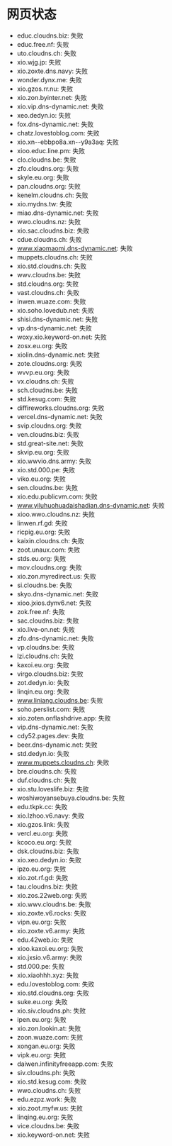 # 网页状态
- educ.cloudns.biz: 失败
- educ.free.nf: 失败
- uto.cloudns.ch: 失败
- xio.wjg.jp: 失败
- xio.zoxte.dns.navy: 失败
- wonder.dynx.me: 失败
- xio.gzos.rr.nu: 失败
- xio.zon.byinter.net: 失败
- xio.vip.dns-dynamic.net: 失败
- xeo.dedyn.io: 失败
- fox.dns-dynamic.net: 失败
- chatz.lovestoblog.com: 失败
- xio.xn--ebbpo8a.xn--y9a3aq: 失败
- xioo.educ.line.pm: 失败
- clo.cloudns.be: 失败
- zfo.cloudns.org: 失败
- skyle.eu.org: 失败
- pan.cloudns.org: 失败
- kenelm.cloudns.ch: 失败
- xio.mydns.tw: 失败
- miao.dns-dynamic.net: 失败
- wwo.cloudns.nz: 失败
- xio.sac.cloudns.biz: 失败
- cdue.cloudns.ch: 失败
- www.xiaomaomi.dns-dynamic.net: 失败
- muppets.cloudns.ch: 失败
- xio.std.cloudns.ch: 失败
- wwv.cloudns.be: 失败
- std.cloudns.org: 失败
- vast.cloudns.ch: 失败
- inwen.wuaze.com: 失败
- xio.soho.lovedub.net: 失败
- shisi.dns-dynamic.net: 失败
- vp.dns-dynamic.net: 失败
- woxy.xio.keyword-on.net: 失败
- zosx.eu.org: 失败
- xiolin.dns-dynamic.net: 失败
- zote.cloudns.org: 失败
- wvvp.eu.org: 失败
- vx.cloudns.ch: 失败
- sch.cloudns.be: 失败
- std.kesug.com: 失败
- diffireworks.cloudns.org: 失败
- vercel.dns-dynamic.net: 失败
- svip.cloudns.org: 失败
- ven.cloudns.biz: 失败
- std.great-site.net: 失败
- skvip.eu.org: 失败
- xio.wwvio.dns.army: 失败
- xio.std.000.pe: 失败
- viko.eu.org: 失败
- sen.cloudns.be: 失败
- xio.edu.publicvm.com: 失败
- www.yiluhuohuadaishadian.dns-dynamic.net: 失败
- xioo.wwo.cloudns.nz: 失败
- linwen.rf.gd: 失败
- ricpig.eu.org: 失败
- kaixin.cloudns.ch: 失败
- zoot.unaux.com: 失败
- stds.eu.org: 失败
- mov.cloudns.org: 失败
- xio.zon.myredirect.us: 失败
- si.cloudns.be: 失败
- skyo.dns-dynamic.net: 失败
- xioo.jxios.dynv6.net: 失败
- zok.free.nf: 失败
- sac.cloudns.biz: 失败
- xio.live-on.net: 失败
- zfo.dns-dynamic.net: 失败
- vp.cloudns.be: 失败
- lzi.cloudns.ch: 失败
- kaxoi.eu.org: 失败
- virgo.cloudns.biz: 失败
- zot.dedyn.io: 失败
- linqin.eu.org: 失败
- www.liniang.cloudns.be: 失败
- soho.perslist.com: 失败
- xio.zoten.onflashdrive.app: 失败
- vip.dns-dynamic.net: 失败
- cdy52.pages.dev: 失败
- beer.dns-dynamic.net: 失败
- std.dedyn.io: 失败
- www.muppets.cloudns.ch: 失败
- bre.cloudns.ch: 失败
- duf.cloudns.ch: 失败
- xio.stu.loveslife.biz: 失败
- woshiwoyansebuya.cloudns.be: 失败
- edu.tkpk.cc: 失败
- xio.lzhoo.v6.navy: 失败
- xio.gzos.link: 失败
- vercl.eu.org: 失败
- kcoco.eu.org: 失败
- dsk.cloudns.biz: 失败
- xio.xeo.dedyn.io: 失败
- ipzo.eu.org: 失败
- xio.zot.rf.gd: 失败
- tau.cloudns.biz: 失败
- xio.zos.22web.org: 失败
- xio.wwv.cloudns.be: 失败
- xio.zoxte.v6.rocks: 失败
- vipn.eu.org: 失败
- xio.zoxte.v6.army: 失败
- edu.42web.io: 失败
- xioo.kaxoi.eu.org: 失败
- xio.jxsio.v6.army: 失败
- std.000.pe: 失败
- xio.xiaohhh.xyz: 失败
- edu.lovestoblog.com: 失败
- xio.std.cloudns.org: 失败
- suke.eu.org: 失败
- xio.siv.cloudns.ph: 失败
- ipen.eu.org: 失败
- xio.zon.lookin.at: 失败
- zoon.wuaze.com: 失败
- xongan.eu.org: 失败
- vipk.eu.org: 失败
- daiwen.infinityfreeapp.com: 失败
- siv.cloudns.ph: 失败
- xio.std.kesug.com: 失败
- wwo.cloudns.ch: 失败
- edu.ezpz.work: 失败
- xio.zoot.myfw.us: 失败
- linqing.eu.org: 失败
- vice.cloudns.be: 失败
- xio.keyword-on.net: 失败

